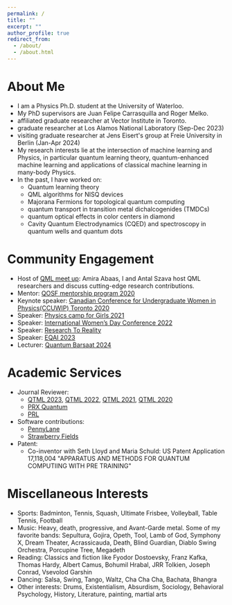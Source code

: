 ```yaml
---
permalink: /
title: ""
excerpt: ""
author_profile: true
redirect_from: 
  - /about/
  - /about.html
---
```


# About Me
* I am a Physics Ph.D. student at the University of Waterloo.
* My PhD supervisors are Juan Felipe Carrasquilla and Roger Melko.
* affiliated graduate researcher at Vector Institute in Toronto.
* graduate researcher at Los Alamos National Laboratory (Sep-Dec 2023)
* visiting graduate researcher at Jens Eisert's group at Freie University in Berlin (Jan-Apr 2024) 
* My research interests lie at the intersection of machine learning and Physics, in particular quantum learning theory, quantum-enhanced machine learning and applications of classical machine learning in many-body Physics.
* In the past, I have worked on:
    * Quantum learning theory 
    * QML algorithms for NISQ devices
    * Majorana Fermions for topological quantum computing
    * quantum transport in transition metal dichalcogenides (TMDCs)
    * quantum optical effects in color centers in diamond
    * Cavity Quantum Electrodynamics (CQED) and spectroscopy in quantum wells and quantum dots 


# Community Engagement 
* Host of [QML meet up](https://www.youtube.com/channel/UCwGLdESE9yLrYzIiwOfcW5g): Amira Abaas, I and Antal Szava host QML researchers and discuss cutting-edge research contributions. 
* Mentor: [QOSF mentorship program 2020](https://qosf.org/qc_mentorship/)
* Keynote speaker: [Canadian Conference for Undergraduate Women in Physics(CCUWIP) Toronto 2020](https://ccuwip.cap.ca/)  
* Speaker: [Physics camp for Girls 2021](https://physicscamp4girls.pk/)
* Speaker: [International Women’s Day Conference 2022](https://www.linkedin.com/pulse/international-womens-day-conference-2022-mariam-hussain/?trackingId=tPAiNUltShCRQ%2BzwZXuvZQ%3D%3D)
* Speaker: [Research To Reality](https://www.technioncanada.org/events/research-to-reality/)
* Speaker: [EQAI 2023](https://eqai.eu/past-editions/) 
* Lecturer: [Quantum Barsaat 2024](https://qpakistan.org/quantum-barsaat-2024.html)

# Academic Services
* Journal Reviewer:
    * [QTML 2023](https://qtml-2023.web.cern.ch/), [QTML 2022](https://quasar.unina.it/qtml2022.html), [QTML 2021](https://www.quantummachinelearning.org/qtml2021.html), [QTML 2020](https://www.qtml2020.com/)
    * [PRX Quantum](https://journals.aps.org/prxquantum/)
    * [PRL](https://journals.aps.org/prl/)
* Software contributions:
    * [PennyLane](https://pennylane.ai/)
    * [Strawberry Fields](https://strawberryfields.ai/) 
* Patent:
    * Co-inventor with Seth Lloyd and Maria Schuld: US Patent Application 17,118,004 "APPARATUS AND METHODS FOR QUANTUM COMPUTIING WITH PRE TRAINING"

# Miscellaneous Interests
* Sports: Badminton, Tennis, Squash, Ultimate Frisbee, Volleyball, Table Tennis, Football
* Music: Heavy, death, progressive, and Avant-Garde metal. Some of my favorite bands: Sepultura, Gojira, Opeth, Tool, Lamb of God, Symphony X, Dream Theater, Acrassicauda, Death, Blind Guardian, Diablo Swing Orchestra, Porcupine Tree, Megadeth 
* Reading: Classics and fiction like Fyodor Dostoevsky, Franz Kafka, Thomas Hardy, Albert Camus, Bohumil Hrabal, JRR Tolkien, Joseph Conrad, Vsevolod Garshin
* Dancing: Salsa, Swing, Tango, Waltz, Cha Cha Cha, Bachata, Bhangra
* Other interests: Drums, Existentialism, Absurdism, Sociology, Behavioral Psychology, History, Literature, painting, martial arts 
